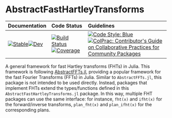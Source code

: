 # AbstractFastHartleyTransforms
| Documentation | Code Status | Guidelines |
| :------- | :------ | :------ |
| [![Stable](https://img.shields.io/badge/docs-stable-blue.svg)](https://EHTJulia.github.io/AbstractFastHartleyTransforms.jl/stable/)[![Dev](https://img.shields.io/badge/docs-dev-blue.svg)](https://EHTJulia.github.io/AbstractFastHartleyTransforms.jl/dev/) | [![Build Status](https://github.com/EHTJulia/AbstractFastHartleyTransforms.jl/actions/workflows/CI.yml/badge.svg?branch=main)](https://github.com/EHTJulia/AbstractFastHartleyTransforms.jl/actions/workflows/CI.yml?query=branch%3Amain)[![Coverage](https://codecov.io/gh/EHTJulia/AbstractFastHartleyTransforms.jl/branch/main/graph/badge.svg)](https://codecov.io/gh/EHTJulia/AbstractFastHartleyTransforms.jl) | [![Code Style: Blue](https://img.shields.io/badge/code%20style-blue-4495d1.svg)](https://github.com/invenia/BlueStyle)[![ColPrac: Contributor's Guide on Collaborative Practices for Community Packages](https://img.shields.io/badge/ColPrac-Contributor's%20Guide-blueviolet)](https://github.com/SciML/ColPrac) |


A general framework for fast Hartley transforms (FHTs) in Julia. This framework is following [AbstractFFTs.jl](https://github.com/JuliaMath/AbstractFFTs.jl), providing a popular framework for the fast Fourier Transforms (FFTs) in Julia. Similar to `AbstractFFTs.jl`, this package is not intended to be used directly. Instead, packages that implement FHTs extend the types/functions defined in this `AbstractFastHartleyTransforms.jl` package. In this way, multiple FHT packages can use the same interface: for instance, `fht(x)` and `ifht(x)` for the forward/inverse transforms, `plan_fht(x)` and `plan_ifht(x)` for the corresponding plans. 